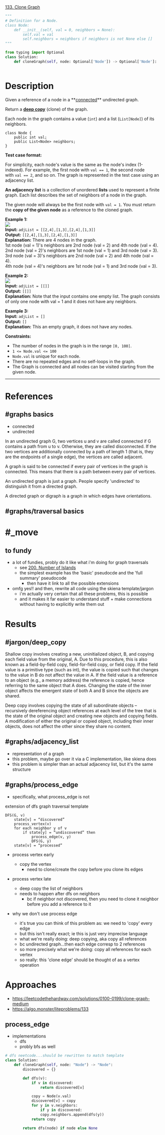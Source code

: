 [133. Clone Graph](https://leetcode.com/problems/clone-graph/)

```python
"""
# Definition for a Node.
class Node:
    def __init__(self, val = 0, neighbors = None):
        self.val = val
        self.neighbors = neighbors if neighbors is not None else []
"""

from typing import Optional
class Solution:
    def cloneGraph(self, node: Optional['Node']) -> Optional['Node']:
        
```

# Description

Given a reference of a node in a **[connected](https://en.wikipedia.org/wiki/Connectivity_(graph_theory)#Connected_graph)** undirected graph.

Return a [**deep copy**](https://en.wikipedia.org/wiki/Object_copying#Deep_copy) (clone) of the graph.

Each node in the graph contains a value (`int`) and a list (`List[Node]`) of its neighbors.
```
class Node {
    public int val;
    public List<Node> neighbors;
}

```

**Test case format:**

For simplicity, each node's value is the same as the node's index (1-indexed). For example, the first node with `val == 1`, the second node with `val == 2`, and so on. The graph is represented in the test case using an adjacency list.

**An adjacency list** is a collection of unordered **lists** used to represent a finite graph. Each list describes the set of neighbors of a node in the graph.

The given node will always be the first node with `val = 1`. You must return the **copy of the given node** as a reference to the cloned graph.

**Example 1:**  
![](!assets/attachments/Pasted%20image%2020240417141642.png)  
**Input:** `adjList = [[2,4],[1,3],[2,4],[1,3]]`  
**Output:** `[[2,4],[1,3],[2,4],[1,3]]`  
**Explanation:** There are 4 nodes in the graph.  
1st node (val = 1)'s neighbors are 2nd node (val = 2) and 4th node (val = 4).  
2nd node (val = 2)'s neighbors are 1st node (val = 1) and 3rd node (val = 3).  
3rd node (val = 3)'s neighbors are 2nd node (val = 2) and 4th node (val = 4).  
4th node (val = 4)'s neighbors are 1st node (val = 1) and 3rd node (val = 3).  

**Example 2:**  
![](!assets/attachments/Pasted%20image%2020240417141707.png)  
**Input:** `adjList = [[]]`  
**Output:** `[[]]`  
**Explanation:** Note that the input contains one empty list. The graph consists of only one node with val = 1 and it does not have any neighbors.

**Example 3:**  
**Input:** `adjList = []`  
**Output:** `[]`  
**Explanation:** This an empty graph, it does not have any nodes.

**Constraints:**
- The number of nodes in the graph is in the range `[0, 100]`.
- `1 <= Node.val <= 100`
- `Node.val` is unique for each node.
- There are no repeated edges and no self-loops in the graph.
- The Graph is connected and all nodes can be visited starting from the given node.

---

# References

## #graphs basics
- connected
- undirected



In an undirected graph G, two vertices u and v are called connected if G contains a path from u to v. Otherwise, they are called disconnected. If the two vertices are additionally connected by a path of length 1 (that is, they are the endpoints of a single edge), the vertices are called adjacent.

A graph is said to be connected if every pair of vertices in the graph is connected. This means that there is a path between every pair of vertices. 



An undirected graph is just a graph. People specify 'undirected' to distinguish it from a directed graph.

A directed graph or digraph is a graph in which edges have orientations.

## #graphs/traversal basics





# #_move

## to fundy
- a lot of fundies, probly do it like what i'm doing for graph traversals
	- see [200. Number of Islands](200.%20Number%20of%20Islands.md)
	- the simplest example has the 'basic' pseudocde and the 'full summary' pseudocode
		- then have it link to all the possible extensions
- omfg yes!! and then, rewrite all code using the skiena template/jargon
	- i'm actually very certain that all these problems, this is possible
	- and it makes it far easier to understand stuff + make connections without having to explicitly write them out

# Results
## #jargon/deep_copy

Shallow copy involves creating a new, uninitialized object, B, and copying each field value from the original, A. Due to this procedure, this is also known as a field-by-field copy, field-for-field copy, or field copy. If the field value is a primitive type (such as int), the value is copied such that changes to the value in B do not affect the value in A. If the field value is a reference to an object (e.g., a memory address) the reference is copied, hence referring to the same object that A does. Changing the state of the inner object affects the emergent state of both A and B since the objects are shared.

Deep copy involves copying the state of all subordinate objects – recursively dereferencing object references at each level of the tree that is the state of the original object and creating new objects and copying fields. A modification of either the original or copied object, including their inner objects, does not affect the other since they share no content.


## #graphs/adjacency_list 
- representation of a graph
- this problem, maybe go over it via a C implementation, like skiena does
- this problem is simpler than an actual adjacency list, but it's the same structure


## #graphs/process_edge
- specifically, what process_edge is not

extension of dfs graph traversal template
```
DFS(G, v) 
	state[v] = “discovered” 
	process_vertex(v) 
	for each neighbor y of v
		if state[y] = “undiscovered” then 
			process_edge(v, y)
			DFS(G, y) 
	state[v] = “processed” 
```



- process vertex early
	- copy the vertex
		- need to clone/create the copy before you clone its edges
- process vertex late
	- deep copy the list of neighbors
	- needs to happen after dfs on neighbors
		-  bc if neighbor not discovered, then you need to clone it neighbor before you add a reference to it


- why we don't use process edge
	- it's true you can think of this problem as: we need to 'copy' every edge
	- but this isn't really exact; ie this is just very imprecise language
	- what we're really doing: deep copying, aka copy all references
	- bc undirected graph...then each edge corresp to 2 references
	- so more precisely what we're doing: copy all references for each vertex
	- so really: this 'clone edge' should be thought of as a vertex operation


# Approaches


- https://leetcodethehardway.com/solutions/0100-0199/clone-graph-medium
- https://algo.monster/liteproblems/133


## process_edge
- implementations
	- dfs
	- probly bfs as well

```python
# dfs neetcode...should be rewritten to match template
class Solution:
    def cloneGraph(self, node: "Node") -> "Node":
        discovered = {}

        def dfs(v):
            if v in discovered:
                return discovered[v]

            copy = Node(v.val)
            discovered[v] = copy
            for y in v.neighbors:
	            if y in discovered:
                copy.neighbors.append(dfs(y))
            return copy

        return dfs(node) if node else None

```



